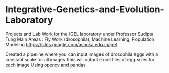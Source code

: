 # Integrative-Genetics-and-Evolution-Laboratory
Projects and Lab Work for the IGEL laboratory under Professor Sudipta Tung
Main Areas : Fly Work (drosophila), Machine Learning, Population Modeling 
https://sites.google.com/ashoka.edu.in/igel

Created a pipeline where you can input images of drosophila eggs with a constant scale for all images
This will output excel files of egg sizes for each image
Using opencv and pandas

